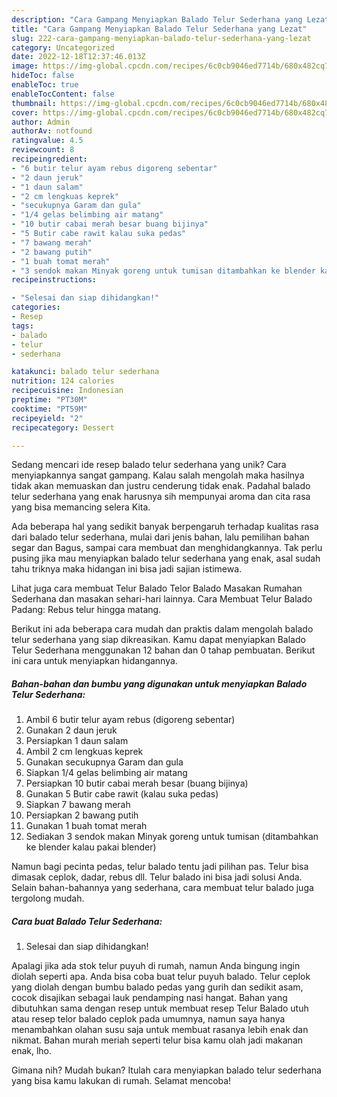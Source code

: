 ```yaml
---
description: "Cara Gampang Menyiapkan Balado Telur Sederhana yang Lezat"
title: "Cara Gampang Menyiapkan Balado Telur Sederhana yang Lezat"
slug: 222-cara-gampang-menyiapkan-balado-telur-sederhana-yang-lezat
category: Uncategorized
date: 2022-12-18T12:37:46.013Z
image: https://img-global.cpcdn.com/recipes/6c0cb9046ed7714b/680x482cq70/balado-telur-sederhana-foto-resep-utama.jpg
hideToc: false
enableToc: true
enableTocContent: false
thumbnail: https://img-global.cpcdn.com/recipes/6c0cb9046ed7714b/680x482cq70/balado-telur-sederhana-foto-resep-utama.jpg
cover: https://img-global.cpcdn.com/recipes/6c0cb9046ed7714b/680x482cq70/balado-telur-sederhana-foto-resep-utama.jpg
author: Admin
authorAv: notfound
ratingvalue: 4.5
reviewcount: 8
recipeingredient:
- "6 butir telur ayam rebus digoreng sebentar"
- "2 daun jeruk"
- "1 daun salam"
- "2 cm lengkuas keprek"
- "secukupnya Garam dan gula"
- "1/4 gelas belimbing air matang"
- "10 butir cabai merah besar buang bijinya"
- "5 Butir cabe rawit kalau suka pedas"
- "7 bawang merah"
- "2 bawang putih"
- "1 buah tomat merah"
- "3 sendok makan Minyak goreng untuk tumisan ditambahkan ke blender kalau pakai blender"
recipeinstructions:

- "Selesai dan siap dihidangkan!"
categories:
- Resep
tags:
- balado
- telur
- sederhana

katakunci: balado telur sederhana 
nutrition: 124 calories
recipecuisine: Indonesian
preptime: "PT30M"
cooktime: "PT59M"
recipeyield: "2"
recipecategory: Dessert

---
```





Sedang mencari ide resep balado telur sederhana yang unik? Cara menyiapkannya sangat gampang. Kalau salah mengolah maka hasilnya tidak akan memuaskan dan justru cenderung tidak enak. Padahal balado telur sederhana yang enak harusnya sih mempunyai aroma dan cita rasa yang bisa memancing selera Kita.





Ada beberapa hal yang sedikit banyak berpengaruh terhadap kualitas rasa dari balado telur sederhana, mulai dari jenis bahan, lalu pemilihan bahan segar dan Bagus, sampai cara membuat dan menghidangkannya. Tak perlu pusing jika mau menyiapkan balado telur sederhana yang enak,      asal sudah tahu triknya maka hidangan ini bisa jadi sajian istimewa.














Lihat juga cara membuat Telur Balado Telor Balado Masakan Rumahan Sederhana dan masakan sehari-hari lainnya. Cara Membuat Telur Balado Padang: Rebus telur hingga matang.






Berikut ini ada beberapa cara mudah dan praktis dalam mengolah balado telur sederhana yang siap dikreasikan. Kamu dapat menyiapkan Balado Telur Sederhana menggunakan 12 bahan dan 0 tahap pembuatan. Berikut ini cara untuk menyiapkan hidangannya.

<!--inarticleads1-->

##### Bahan-bahan dan bumbu yang digunakan untuk menyiapkan Balado Telur Sederhana:

1. Ambil 6 butir telur ayam rebus (digoreng sebentar)
1. Gunakan 2 daun jeruk
1. Persiapkan 1 daun salam
1. Ambil 2 cm lengkuas keprek
1. Gunakan secukupnya Garam dan gula
1. Siapkan 1/4 gelas belimbing air matang
1. Persiapkan 10 butir cabai merah besar (buang bijinya)
1. Gunakan 5 Butir cabe rawit (kalau suka pedas)
1. Siapkan 7 bawang merah
1. Persiapkan 2 bawang putih
1. Gunakan 1 buah tomat merah
1. Sediakan 3 sendok makan Minyak goreng untuk tumisan (ditambahkan ke blender kalau pakai blender)


Namun bagi pecinta pedas, telur balado tentu jadi pilihan pas. Telur bisa dimasak ceplok, dadar, rebus dll. Telur balado ini bisa jadi solusi Anda. Selain bahan-bahannya yang sederhana, cara membuat telur balado juga tergolong mudah. 

<!--inarticleads2-->

##### Cara buat Balado Telur Sederhana:


1. Selesai dan siap dihidangkan!

Apalagi jika ada stok telur puyuh di rumah, namun Anda bingung ingin diolah seperti apa. Anda bisa coba buat telur puyuh balado. Telur ceplok yang diolah dengan bumbu balado pedas yang gurih dan sedikit asam, cocok disajikan sebagai lauk pendamping nasi hangat. Bahan yang dibutuhkan sama dengan resep untuk membuat resep Telur Balado utuh atau resep telor balado ceplok pada umumnya, namun saya hanya menambahkan olahan susu saja untuk membuat rasanya lebih enak dan nikmat. Bahan murah meriah seperti telur bisa kamu olah jadi makanan enak, lho. 

Gimana nih? Mudah bukan? Itulah cara menyiapkan balado telur sederhana yang bisa kamu lakukan di rumah. Selamat mencoba!
